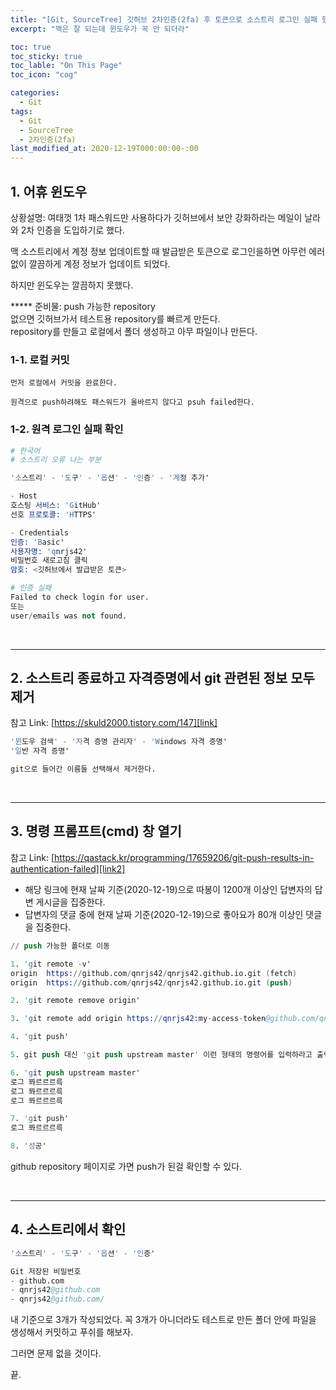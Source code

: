 ```yaml
---
title: "[Git, SourceTree] 깃허브 2차인증(2fa) 후 토큰으로 소스트리 로그인 실패 했을 때 (윈도우)"
excerpt: "맥은 잘 되는데 윈도우가 꼭 안 되더라"

toc: true
toc_sticky: true
toc_lable: "On This Page"
toc_icon: "cog"

categories:
  - Git
tags:
  - Git
  - SourceTree
  - 2차인증(2fa)
last_modified_at: 2020-12-19T000:00:00-:00
---
```


## 1. 어휴 윈도우

상황설명: 여태껏 1차 패스워드만 사용하다가 깃허브에서 보안 강화하라는 메일이 날라와 2차 인증을 도입하기로 했다.

맥 소스트리에서 계정 정보 업데이트할 때 발급받은 토큰으로 로그인을하면 아무런 에러 없이 깔끔하게 계정 정보가 업데이트 되었다.

하지만 윈도우는 깔끔하지 못했다.

***** 준비물: push 가능한 repository<br/>
없으면 깃허브가서 테스트용 repository를 빠르게 만든다.<br/>
repository를 만들고 로컬에서 폴더 생성하고 아무 파일이나 만든다.

### 1-1. 로컬 커밋

```
먼저 로컬에서 커밋을 완료한다.

원격으로 push하려해도 패스워드가 올바르지 않다고 psuh failed한다.
```

### 1-2. 원격 로그인 실패 확인

```s
# 한국어
# 소스트리 오류 나는 부분

'소스트리' - '도구' - '옵션' - '인증' - '계정 추가'

- Host
호스팅 서비스: 'GitHub'
선호 프로토콜: 'HTTPS'

- Credentials
인증: 'Basic'
사용자명: 'qnrjs42'
비밀번호 새로고침 클릭
암호: <깃허브에서 발급받은 토큰>
```

```s
# 인증 실패
Failed to check login for user.
또는
user/emails was not found.
```

<br/>

---

## 2. 소스트리 종료하고 자격증명에서 git 관련된 정보 모두 제거

참고 Link: [https://skuld2000.tistory.com/147][link]<br />

[link]: https://skuld2000.tistory.com/147 "Go"

```s
'윈도우 검색' - '자격 증명 관리자' - 'Windows 자격 증명'
'일반 자격 증명'

git으로 들어간 이름들 선택해서 제거한다.
```

<br/>

---


## 3. 명령 프롬프트(cmd) 창 열기

참고 Link: [https://qastack.kr/programming/17659206/git-push-results-in-authentication-failed][link2]<br />

[link2]: https://qastack.kr/programming/17659206/git-push-results-in-authentication-failed "Go"

- 해당 링크에 현재 날짜 기준(2020-12-19)으로 따봉이 1200개 이상인 답변자의 답변 게시글을 집중한다.
- 답변자의 댓글 중에 현재 날짜 기준(2020-12-19)으로 좋아요가 80개 이상인 댓글을 집중한다.

```s
// push 가능한 폴더로 이동

1. 'git remote -v'
origin  https://github.com/qnrjs42/qnrjs42.github.io.git (fetch)
origin  https://github.com/qnrjs42/qnrjs42.github.io.git (push)

2. 'git remote remove origin'

3. 'git remote add origin https://qnrjs42:my-access-token@github.com/qnrjs42/qnrjs42.github.io.git'

4. 'git push'

5. git push 대신 'git push upstream master' 이런 형태의 명령어를 입력하라고 출력한다. (모르고 cmd창을 종료해서 로그가 없어졌지만 저런 형태 명령어를 입력하라고 뜬다.)

6. 'git push upstream master'
로그 쫘르르르륵
로그 쫘르르르륵
로그 쫘르르르륵

7. 'git push'
로그 쫘르르르륵

8. '성공'
```

github repository 페이지로 가면 push가 된걸 확인할 수 있다.

<br/>

---

## 4. 소스트리에서 확인

```s
'소스트리' - '도구' - '옵션' - '인증'

Git 저장된 비밀번호
- github.com
- qnrjs42@github.com
- qnrjs42@github.com/
```

내 기준으로 3개가 작성되었다.
꼭 3개가 아니더라도 테스트로 만든 폴더 안에 파일을 생성해서 커밋하고 푸쉬를 해보자.

그러면 문제 없을 것이다.

끝.